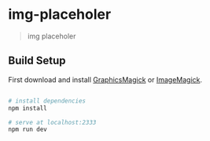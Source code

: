 # img-placeholer
> img placeholer 

## Build Setup

First download and install [GraphicsMagick](//www.graphicsmagick.org/) or [ImageMagick](//www.imagemagick.org/).

``` bash

# install dependencies
npm install

# serve at localhost:2333
npm run dev

```